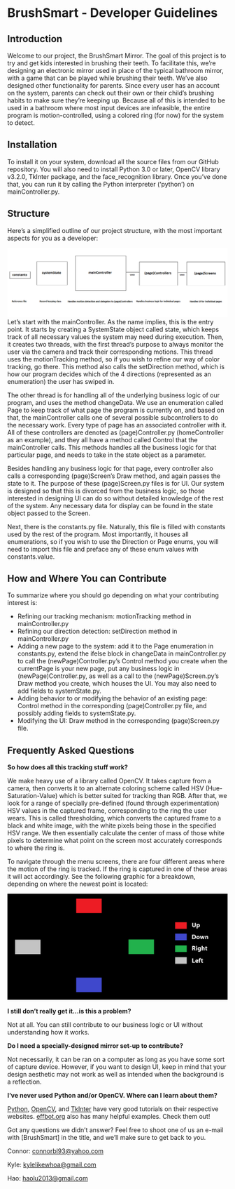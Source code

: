 # BrushSmart - Developer Guidelines

## Introduction 
Welcome to our project, the BrushSmart Mirror. The goal of this project is to try and get kids interested in brushing their teeth. To facilitate this, we’re designing an electronic mirror used in place of the typical bathroom mirror, with a game that can be played while brushing their teeth. We’ve also designed other functionality for parents. Since every user has an account on the system, parents can check out their own or their child’s brushing habits to make sure they’re keeping up. Because all of this is intended to be used in a bathroom where most input devices are infeasible, the entire program is motion-controlled, using a colored ring (for now) for the system to detect.

## Installation
To install it on your system, download all the source files from our GitHub repository. You will also need to install Python 3.0 or later, OpenCV library v3.2.0, TkInter package, and the face_recognition library. Once you’ve done that, you can run it by calling the Python interpreter (‘python’) on mainController.py.

## Structure
Here’s a simplified outline of our project structure, with the most important aspects for you as a developer:

![architecture](./images/architecture.png)
Let’s start with the mainController. As the name implies, this is the entry point. It starts by creating a SystemState object called state, which keeps track of all necessary values the system may need during execution. Then, it creates two threads, with the first thread’s purpose to always monitor the user via the camera and track their corresponding motions. This thread uses the motionTracking method, so if you wish to refine our way of color tracking, go there. This method also calls the setDirection method, which is how our program decides which of the 4 directions (represented as an enumeration) the user has swiped in.

The other thread is for handling all of the underlying business logic of our program, and uses the method changeData. We use an enumeration called Page to keep track of what page the program is currently on, and based on that, the mainController calls one of several possible subcontrollers to do the necessary work. Every type of page has an associated controller with it. All of these controllers are denoted as (page)Controller.py (homeController as an example), and they all have a method called Control that the mainController calls. This methods handles all the business logic for that particular page, and needs to take in the state object as a parameter.

Besides handling any business logic for that page, every controller also calls a corresponding (page)Screen’s Draw method, and again passes the state to it. The purpose of these (page)Screen.py files is for UI. Our system is designed so that this is divorced from the business logic, so those interested in designing UI can do so without detailed knowledge of the rest of the system. Any necessary data for display can be found in the state object passed to the Screen.

Next, there is the constants.py file. Naturally, this file is filled with constants used by the rest of the program. Most importantly, it houses all enumerations, so if you wish to use the Direction or Page enums, you will need to import this file and preface any of these enum values with constants.value.

## How and Where You can Contribute
To summarize where you should go depending on what your contributing interest is:

- Refining our tracking mechanism: motionTracking method in mainController.py
- Refining our direction detection: setDirection method in mainController.py
- Adding a new page to the system: add it to the Page enumeration in constants.py, extend the ifelse block in changeData in mainController.py to call the (newPage)Controller.py’s Control method you create when the currentPage is your new page, put any business logic in (newPage)Controller.py, as well as a call to the (newPage)Screen.py’s Draw method you create, which houses the UI. You may also need to add fields to systemState.py.
- Adding behavior to or modifying the behavior of an existing page: Control method in the corresponding (page)Controller.py file, and possibly adding fields to systemState.py.
- Modifying the UI: Draw method in the corresponding (page)Screen.py file.

## Frequently Asked Questions
**So how does all this tracking stuff work?**

We make heavy use of a library called OpenCV. It takes capture from a camera, then converts it to an alternate coloring scheme called HSV (Hue-Saturation-Value) which is better suited for tracking than RGB. After that, we look for a range of specially pre-defined (found through experimentation) HSV values in the captured frame, corresponding to the ring the user wears. This is called thresholding, which converts the captured frame to a black and white image, with the white pixels being those in the specified HSV range. We then essentially calculate the center of mass of those white pixels to determine what point on the screen most accurately corresponds to where the ring is.

To navigate through the menu screens, there are four different areas where the motion of the ring is tracked. If the ring is captured in one of these areas it will act accordingly. See the following graphic for a breakdown, depending on where the newest point is located:

![graph](./images/graph.png)

**I still don’t really get it…is this a problem?**

Not at all. You can still contribute to our business logic or UI without understanding how it works.

**Do I need a specially-designed mirror set-up to contribute?**

Not necessarily, it can be ran on a computer as long as you have some sort of capture device. However, if you want to design UI, keep in mind that your design aesthetic may not work as well as intended when the background is a reflection.

**I’ve never used Python and/or OpenCV. Where can I learn about them?**

[Python](https://docs.python.org/3/tutorial/index.html), [OpenCV](http://docs.opencv.org/3.2.0/d6/d00/tutorial_py_root.html), and [TkInter](https://wiki.python.org/moin/TkInter) have very good tutorials on their respective websites. [effbot.org](http://effbot.org/tkinterbook/) also has many helpful examples. Check them out!

Got any questions we didn’t answer? Feel free to shoot one of us an e-mail with [BrushSmart] in the title, and we’ll make sure to get back to you.

Connor: connorbl93@yahoo.com

Kyle: kylelikewhoa@gmail.com

Hao: haolu2013@gmail.com

